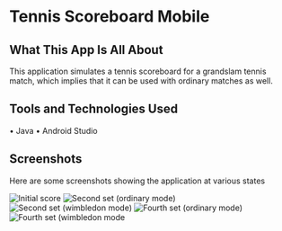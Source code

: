 # Tennis Scoreboard Mobile
## What This App Is All About
This application simulates a tennis scoreboard for a grandslam tennis match, which implies that it can be used with ordinary matches as well.
## Tools and Technologies Used
• Java
• Android Studio
## Screenshots
Here are some screenshots showing the application at various states

![Initial score](https://github.com/Moaaz-Mahmoud/Tennis-Scoreboard-Mobile/blob/master/Screenshots/Initial.png)
![Second set (ordinary mode)](https://github.com/Moaaz-Mahmoud/Tennis-Scoreboard-Mobile/blob/master/Screenshots/Set2-Ord.png)
![Second set (wimbledon mode)](https://github.com/Moaaz-Mahmoud/Tennis-Scoreboard-Mobile/blob/master/Screenshots/Set2-Wim.png)
![Fourth set (ordinary mode)](https://github.com/Moaaz-Mahmoud/Tennis-Scoreboard-Mobile/blob/master/Screenshots/Set4-Ord.png)
![Fourth set (wimbledon mode](https://github.com/Moaaz-Mahmoud/Tennis-Scoreboard-Mobile/blob/master/Screenshots/Set4-Wim.png)
